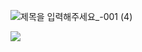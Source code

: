 ![제목을 입력해주세요_-001 (4)](https://user-images.githubusercontent.com/107012988/184835030-5cfa1926-bb6e-4c66-ad26-4717404fd19c.png)

 <a href="클릭시 이동할 링크" target="_blank"><img src="https://img.shields.io/badge/문자-색코드?style=flat-square&logo=이미지 이름&logoColor=white"/></a>
